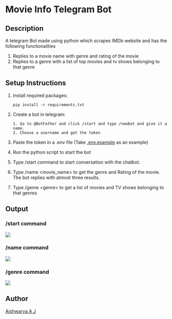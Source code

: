 # Movie Info Telegram Bot

## Description
A telegram Bot made using python which scrapes IMDb website and has the following functionalities
1. Replies to a movie name with genre and rating of the movie
2. Replies to a genre with a list of top movies and tv shows belonging to that genre

## Setup Instructions

1. Install required packages:

       pip install -r requirements.txt

2. Create a bot in telegram:

       1. Go to @BotFather and click /start and type /newbot and give it a name. 
       2. Choose a username and get the token 
3. Paste the token in a .env file (Take [.env.example](.env.example) as an example) 

4. Run the python script to start the bot

5. Type /start command to start conversation with the chatbot.

6. Type /name <movie_name> to get the genre and Rating of the movie. The bot replies with atmost three results.
7. Type /genre \<genre> to get a list of movies and TV shows belonging to that genres

## Output

### /start command

<img src="https://i.ibb.co/jwpJHKX/start.png">

### /name command

<img src="https://i.ibb.co/FzrGjSQ/movie.png">

### /genre command

<img src="https://i.ibb.co/VJQy108/genre.png">

## Author
 
[Aishwarya A J](https://github.com/aish2002)
